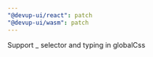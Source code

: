 ```yaml
---
"@devup-ui/react": patch
"@devup-ui/wasm": patch
---
```


Support \_ selector and typing in globalCss
